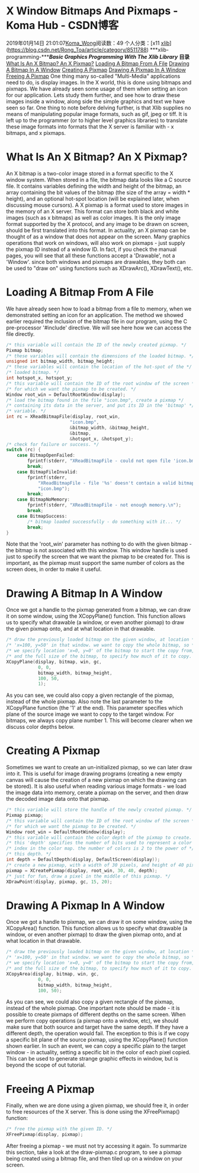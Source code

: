 # X Window Bitmaps And Pixmaps - Koma Hub - CSDN博客
2019年01月14日 21:01:07[Koma_Wong](https://me.csdn.net/Rong_Toa)阅读数：49
个人分类：[x11																[xlib](https://blog.csdn.net/Rong_Toa/article/category/8512049)](https://blog.csdn.net/Rong_Toa/article/category/8511788)
***xlib-programming-******Basic Graphics Programming With The Xlib Library***
**目录**
[What Is An X Bitmap? An X Pixmap?](#What%20Is%20An%20X%20Bitmap%3F%20An%20X%20Pixmap%3F)
[Loading A Bitmap From A File](#Loading%20A%20Bitmap%20From%20A%20File)
[Drawing A Bitmap In A Window](#Drawing%20A%20Bitmap%20In%20A%20Window)
[Creating A Pixmap](#Creating%20A%20Pixmap)
[Drawing A Pixmap In A Window](#Drawing%20A%20Pixmap%20In%20A%20Window)
[Freeing A Pixmap](#Freeing%20A%20Pixmap)
One thing many so-called "Multi-Media" applications need to do, is display images. In the X world, this is done using bitmaps and pixmaps. We have already seen some usage of them when setting an icon for our application. Lets study them further, and see how to draw these images inside a window, along side the simple graphics and text we have seen so far.
One thing to note before delving further, is that Xlib supplies no means of manipulating popular image formats, such as gif, jpeg or tiff. It is left up to the programmer (or to higher level graphics libraries) to translate these image formats into formats that the X server is familiar with - x bitmaps, and x pixmaps.
# What Is An X Bitmap? An X Pixmap?
An X bitmap is a two-color image stored in a format specific to the X window system. When stored in a file, the bitmap data looks like a C source file. It contains variables defining the width and height of the bitmap, an array containing the bit values of the bitmap (the size of the array = width * height), and an optional hot-spot location (will be explained later, when discussing mouse cursors).
A X pixmap is a format used to store images in the memory of an X server. This format can store both black and white images (such as x bitmaps) as well as color images. It is the only image format supported by the X protocol, and any image to be drawn on screen, should be first translated into this format.
In actuality, an X pixmap can be thought of as a window that does not appear on the screen. Many graphics operations that work on windows, will also work on pixmaps - just supply the pixmap ID instead of a window ID. In fact, if you check the manual pages, you will see that all these functions accept a 'Drawable', not a 'Window'. since both windows and pixmaps are drawables, they both can be used to "draw on" using functions such as XDrawArc(), XDrawText(), etc.
# Loading A Bitmap From A File
We have already seen how to load a bitmap from a file to memory, when we demonstrated setting an icon for an application. The method we showed earlier required the inclusion of the bitmap file in our program, using the C pre-processor '#include' directive. We will see here how we can access the file directly.
```cpp
/* this variable will contain the ID of the newly created pixmap. */
Pixmap bitmap;
/* these variables will contain the dimensions of the loaded bitmap. */
unsigned int bitmap_width, bitmap_height;
/* these variables will contain the location of the hot-spot of the */
/* loaded bitmap. */
int hotspot_x, hotspot_y;
/* this variable will contain the ID of the root window of the screen */
/* for which we want the pixmap to be created. */
Window root_win = DefaultRootWindow(display);
/* load the bitmap found in the file "icon.bmp", create a pixmap */
/* containing its data in the server, and put its ID in the 'bitmap' */
/* variable. */
int rc = XReadBitmapFile(display, root_win,
                        "icon.bmp",
                        &bitmap_width, &bitmap_height,
                        &bitmap,
                        &hotspot_x, &hotspot_y);
/* check for failure or success. */
switch (rc) {
    case BitmapOpenFailed:
        fprintf(stderr, "XReadBitmapFile - could not open file 'icon.bmp'.\n");
        break;
    case BitmapFileInvalid:
        fprintf(stderr,
            "XReadBitmapFile - file '%s' doesn't contain a valid bitmap.\n",
            "icon.bmp");
        break;
    case BitmapNoMemory:
        fprintf(stderr, "XReadBitmapFile - not enough memory.\n");
        break;
    case BitmapSuccess:
        /* bitmap loaded successfully - do something with it... */
        break;
}
```
Note that the 'root_win' parameter has nothing to do with the given bitmap - the bitmap is not associated with this window. This window handle is used just to specify the screen that we want the pixmap to be created for. This is important, as the pixmap must support the same number of colors as the screen does, in order to make it useful.
# Drawing A Bitmap In A Window
Once we got a handle to the pixmap generated from a bitmap, we can draw it on some window, using the XCopyPlane() function. This function allows us to specify what drawable (a window, or even another pixmap) to draw the given pixmap onto, and at what location in that drawable.
```cpp
/* draw the previously loaded bitmap on the given window, at location */
/* 'x=100, y=50' in that window. we want to copy the whole bitmap, so */
/* we specify location 'x=0, y=0' of the bitmap to start the copy from, */
/* and the full size of the bitmap, to specify how much of it to copy. */
XCopyPlane(display, bitmap, win, gc,
            0, 0,
            bitmap_width, bitmap_height,
            100, 50,
            1);
```
As you can see, we could also copy a given rectangle of the pixmap, instead of the whole pixmap. Also note the last parameter to the XCopyPlane function (the '1' at the end). This parameter specifies which plane of the source image we want to copy to the target window. For bitmaps, we always copy plane number 1. This will become clearer when we discuss color depths below.
# Creating A Pixmap
Sometimes we want to create an un-initialized pixmap, so we can later draw into it. This is useful for image drawing programs (creating a new empty canvas will cause the creation of a new pixmap on which the drawing can be stored). It is also useful when reading various image formats - we load the image data into memory, cerate a pixmap on the server, and then draw the decoded image data onto that pixmap.
```cpp
/* this variable will store the handle of the newly created pixmap. */
Pixmap pixmap;
/* this variable will contain the ID of the root window of the screen */
/* for which we want the pixmap to be created. */
Window root_win = DefaultRootWindow(display);
/* this variable will contain the color depth of the pixmap to create. */
/* this 'depth' specifies the number of bits used to represent a color */
/* index in the color map. the number of colors is 2 to the power of */
/* this depth. */
int depth = DefaultDepth(display, DefaultScreen(display));
/* create a new pixmap, with a width of 30 pixels, and height of 40 pixels. */
pixmap = XCreatePixmap(display, root_win, 30, 40, depth);
/* just for fun, draw a pixel in the middle of this pixmap. */
XDrawPoint(display, pixmap, gc, 15, 20);
```
# Drawing A Pixmap In A Window
Once we got a handle to pixmap, we can draw it on some window, using the XCopyArea() function. This function allows us to specify what drawable (a window, or even another pixmap) to draw the given pixmap onto, and at what location in that drawable.
```cpp
/* draw the previously loaded bitmap on the given window, at location */
/* 'x=100, y=50' in that window. we want to copy the whole bitmap, so */
/* we specify location 'x=0, y=0' of the bitmap to start the copy from, */
/* and the full size of the bitmap, to specify how much of it to copy. */
XCopyArea(display, bitmap, win, gc,
            0, 0,
            bitmap_width, bitmap_height,
            100, 50);
```
As you can see, we could also copy a given rectangle of the pixmap, instead of the whole pixmap.
One important note should be made - it is possible to create pixmaps of different depths on the same screen. When we perform copy operations (a pixmap onto a window, etc), we should make sure that both source and target have the same depth. If they have a different depth, the operation would fail. The exception to this is if we copy a specific bit plane of the source pixmap, using the XCopyPlane() function shown earlier. In such an event, we can copy a specific plain to the target window - in actuality, setting a specific bit in the color of each pixel copied. This can be used to generate strange graphic effects in window, but is beyond the scope of out tutorial.
# Freeing A Pixmap
Finally, when we are done using a given pixmap, we should free it, in order to free resources of the X server. This is done using the XFreePixmap() function:
```cpp
/* free the pixmap with the given ID. */
XFreePixmap(display, pixmap);
```
After freeing a pixmap - we must not try accessing it again.
To summarize this section, take a look at the draw-pixmap.c program, to see a pixmap being created using a bitmap file, and then tiled up on a window on your screen.
